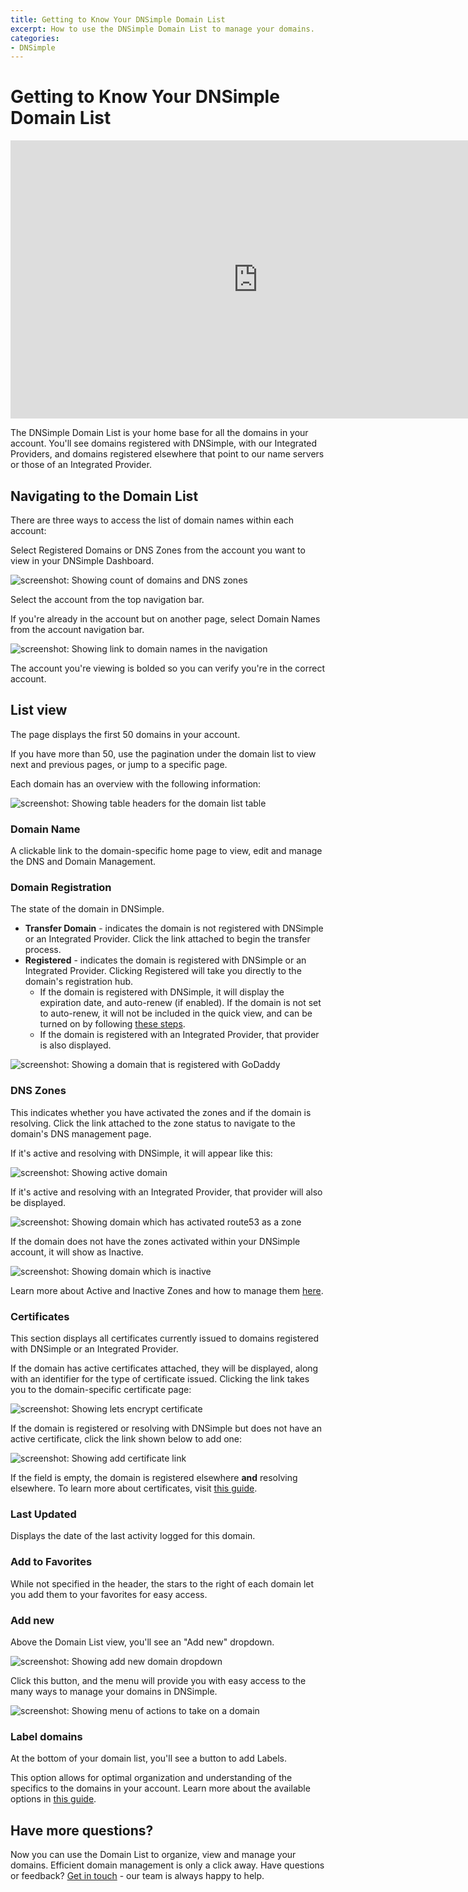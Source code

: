 ```yaml
---
title: Getting to Know Your DNSimple Domain List
excerpt: How to use the DNSimple Domain List to manage your domains.
categories:
- DNSimple
---
```


# Getting to Know Your DNSimple Domain List

<iframe width="791" height="445" src="https://www.youtube.com/embed/PGa3Jk3nnGM" title="" frameborder="0" allow="accelerometer; autoplay; clipboard-write; encrypted-media; gyroscope; picture-in-picture; web-share" allowfullscreen></iframe>

The DNSimple Domain List is your home base for all the domains in your account. You'll see domains registered with DNSimple, with our Integrated Providers, and domains registered elsewhere that point to our name servers or those of an Integrated Provider.

## Navigating to the Domain List

There are three ways to access the list of domain names within each account:

Select Registered Domains or DNS Zones from the account you want to view in your DNSimple Dashboard.

![screenshot: Showing count of domains and DNS zones](/files/domain-list-account-card-selection.png)

Select the account from the top navigation bar.

If you're already in the account but on another page, select Domain Names from the account navigation bar.

![screenshot: Showing link to domain names in the navigation](/files/domain-list-domain-name-arrow.png)

The account you're viewing is bolded so you can verify you're in the correct account.

## List view

The page displays the first 50 domains in your account.

If you have more than 50, use the pagination under the domain list to view next and previous pages, or jump to a specific page.

Each domain has an overview with the following information:

![screenshot: Showing table headers for the domain list table](/files/domain-list-headers.png)

 ### Domain Name
 A clickable link to the domain-specific home page to view, edit and manage the DNS and Domain Management.

### Domain Registration
The state of the domain in DNSimple.
 - **Transfer Domain** - indicates the domain is not registered with DNSimple or an Integrated Provider. Click the link attached to begin the transfer process.
 - **Registered** - indicates the domain is registered with DNSimple or an Integrated Provider. Clicking Registered will take you directly to the domain's registration hub.
   - If the domain is registered with DNSimple, it will display the expiration date, and auto-renew (if enabled). If the domain is not set to auto-renew, it will not be included in the quick view, and can be turned on by following [these steps](/articles/domain-auto-renewal/).
   - If the domain is registered with an Integrated Provider, that provider is also displayed.

![screenshot: Showing a domain that is registered with GoDaddy](/files/domain-list-godaddy-autorenew.png)

### DNS Zones

This indicates whether you have activated the zones and if the domain is resolving. Click the link attached to the zone status to navigate to the domain's DNS management page.

If it's active and resolving with DNSimple, it will appear like this:

![screenshot: Showing active domain](/files/domain-list-active-zone.png)

If it's active and resolving with an Integrated Provider, that provider will also be displayed.

![screenshot: Showing domain which has activated route53 as a zone](/files/domain-list-active-zone-route53.png)

If the domain does not have the zones activated within your DNSimple account, it will show as Inactive.

![screenshot: Showing domain which is inactive](/files/domain-list-inactive-zone.png)

Learn more about Active and Inactive Zones and how to manage them [here](/articles/dns-hosting/).

### Certificates

This section displays all certificates currently issued to domains registered with DNSimple or an Integrated Provider.

If the domain has active certificates attached, they will be displayed, along with an identifier for the type of certificate issued. Clicking the link takes you to the domain-specific certificate page:

![screenshot: Showing lets encrypt certificate](/files/domain-list-one-certificate.png)

If the domain is registered or resolving with DNSimple but does not have an active certificate, click the link shown below to add one:

![screenshot: Showing add certificate link](/files/domain-list-add-certificate.png)

If the field is empty, the domain is registered elsewhere **and** resolving elsewhere. To learn more about certificates, visit [this guide](/articles/getting-started-ssl-certificates/).

### Last Updated
Displays the date of the last activity logged for this domain.

### Add to Favorites
While not specified in the header, the stars to the right of each domain let you add them to your favorites for easy access.

### Add new
Above the Domain List view, you'll see an "Add new" dropdown.

![screenshot: Showing add new domain dropdown](/files/domain-list-add-new.png)

Click this button, and the menu will provide you with easy access to the many ways to manage your domains in DNSimple.

![screenshot: Showing menu of actions to take on a domain](/files/domain-list-add-new-dropdown.png)

### Label domains
At the bottom of your domain list, you'll see a button to add Labels.

This option allows for optimal organization and understanding of the specifics to the domains in your account. Learn more about the available options in [this guide](/articles/labeling-domains/).

## Have more questions?
Now you can use the Domain List to organize, view and manage your domains. Efficient domain management is only a click away. Have questions or feedback? [Get in touch](https://dnsimple.com/feedback) - our team is always happy to help.
